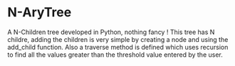 # N-AryTree
A N-Children tree developed in Python, nothing fancy !
This tree has N childre, adding the children is very simple by creating a node and using the add_child function. Also a traverse method is defined which uses recursion to find all the values greater than the threshold value entered by the user.
